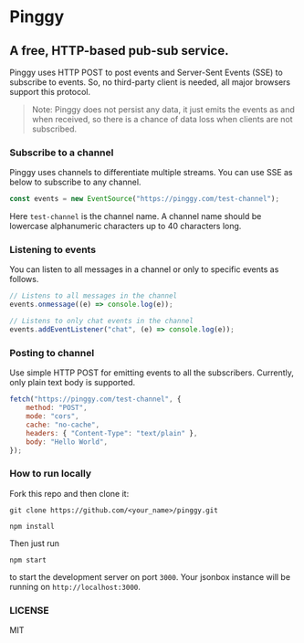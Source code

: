 # Pinggy

## A free, HTTP-based pub-sub service.

Pinggy uses HTTP POST to post events and Server-Sent Events (SSE) to subscribe to events. So, no third-party client is needed, all major browsers support this protocol.

> Note: Pinggy does not persist any data, it just emits the events as and when received, so there is a chance of data loss when clients are not subscribed.

### Subscribe to a channel

Pinggy uses channels to differentiate multiple streams. You can use SSE as below to subscribe to any channel.

```js
const events = new EventSource("https://pinggy.com/test-channel");
```

Here `test-channel` is the channel name. A channel name should be lowercase alphanumeric characters up to 40 characters long.

### Listening to events

You can listen to all messages in a channel or only to specific events as follows.

```js
// Listens to all messages in the channel
events.onmessage((e) => console.log(e));

// Listens to only chat events in the channel
events.addEventListener("chat", (e) => console.log(e));
```

### Posting to channel

Use simple HTTP POST for emitting events to all the subscribers. Currently, only plain text body is supported.

```js
fetch("https://pinggy.com/test-channel", {
	method: "POST",
	mode: "cors",
	cache: "no-cache",
	headers: { "Content-Type": "text/plain" },
	body: "Hello World",
});
```

### How to run locally

Fork this repo and then clone it:

```
git clone https://github.com/<your_name>/pinggy.git
```

```
npm install
```

Then just run

```
npm start
```

to start the development server on port `3000`. Your jsonbox instance will be running on `http://localhost:3000`.

### LICENSE

MIT
